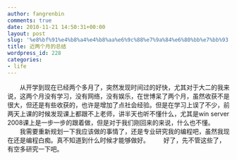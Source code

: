 ```yaml
---
author: fangrenbin
comments: true
date: 2010-11-21 14:50:31+00:00
layout: post
slug: '%e8%bf%91%e4%b8%a4%e4%b8%aa%e6%9c%88%e7%9a%84%e6%80%bb%e7%bb%93'
title: 近两个月的总结
wordpress_id: 228
categories:
- life
---
```


　　从开学到现在已经两个多月了，突然发现时间过的好快，尤其对于大二的我来说，这两个月没有学习，没有网络，没有娱乐，在世博呆了两个月，虽然收获不是很大，但还是有些收获的，也许是增加了点社会经验。但是在学习上误了不少，前两天上课的时候发现课上都跟不上老师，讲半天也听不懂什么，尤其是win server 2008课上是一步一步的跟着做，但是对于我们刚回来的来说，什么也不懂。
　　我需要重新规划一下我应该做的事情了，还是专业研究我的编程吧，虽然我现在还是编程白痴。真不知道到什么时候才能够做好。
　　好了，先不管这些了，有空多研究一下吧。
